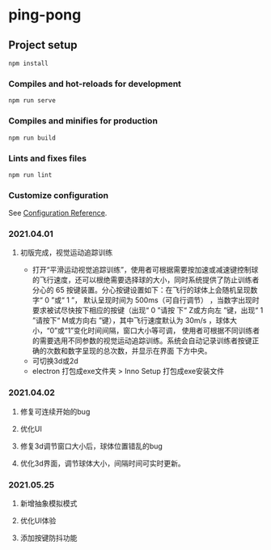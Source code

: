 # ping-pong

## Project setup
```
npm install
```

### Compiles and hot-reloads for development
```
npm run serve
```

### Compiles and minifies for production
```
npm run build
```

### Lints and fixes files
```
npm run lint
```

### Customize configuration
See [Configuration Reference](https://cli.vuejs.org/config/).


### 2021.04.01

1. 初版完成，视觉运动追踪训练

    - 打开“平滑运动视觉追踪训练”，使用者可根据需要按加速或减速键控制球
          的飞行速度，还可以根绝需要选择球的大小，同时系统提供了防止训练者分心的
          65 按键装置。分心按键设置如下：在飞行的球体上会随机呈现数字“ 0 ”或“ 1
          ”， 默认呈现时间为 500ms（可自行调节）
          ，当数字出现时要求被试尽快按下相应的按键（出现“ 0 ”请按 下“ Z或方向左
          ”键，出现“ 1 ”请按下“ M或方向右 ”键），其中飞行速度默认为 30m/s
          ，球体大小，“0”或“1”变化时间间隔，窗口大小等可调，
          使用者可根据不同训练者的需要选用不同参数的视觉运动追踪训练。系统会自动记录训练者按键正确的次数和数字呈现的总次数，并显示在界面
          下方中央。
    - 可切换3d或2d
    - electron 打包成exe文件夹 > Inno Setup 打包成exe安装文件

### 2021.04.02

1. 修复可连续开始的bug

2. 优化UI

3. 修复3d调节窗口大小后，球体位置错乱的bug

4. 优化3d界面，调节球体大小，间隔时间可实时更新。

### 2021.05.25

1. 新增抽象模拟模式

2. 优化UI体验

3. 添加按键防抖功能
